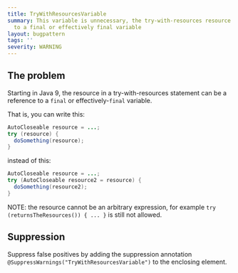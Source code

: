 ```yaml
---
title: TryWithResourcesVariable
summary: This variable is unnecessary, the try-with-resources resource can be a reference
  to a final or effectively final variable
layout: bugpattern
tags: ''
severity: WARNING
---
```


<!--
*** AUTO-GENERATED, DO NOT MODIFY ***
To make changes, edit the @BugPattern annotation or the explanation in docs/bugpattern.
-->


## The problem
Starting in Java 9, the resource in a try-with-resources statement can be a
reference to a `final` or effectively-`final` variable.

That is, you can write this:

```java
AutoCloseable resource = ...;
try (resource) {
  doSomething(resource);
}
```

instead of this:

```java
AutoCloseable resource = ...;
try (AutoCloseable resource2 = resource) {
  doSomething(resource2);
}
```

NOTE: the resource cannot be an arbitrary expression, for example `try
(returnsTheResources()) { ... }` is still not allowed.

## Suppression
Suppress false positives by adding the suppression annotation `@SuppressWarnings("TryWithResourcesVariable")` to the enclosing element.

